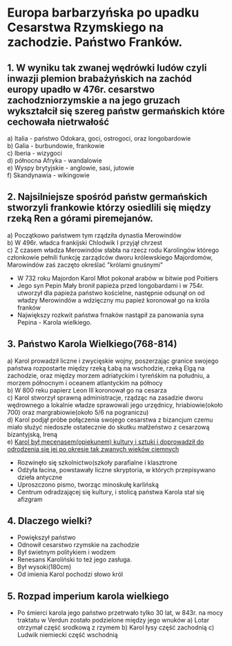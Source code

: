 # Europa barbarzyńska po upadku Cesarstwa Rzymskiego na zachodzie. Państwo Franków.
## 1. W wyniku tak zwanej wędrówki ludów czyli inwazji plemion brabażyńskich na zachód europy upadło w 476r. cesarstwo zachodzniorzymskie a na jego gruzach wykształcił się szereg państw germańskich które cechowała nietrwałość
a) Italia - państwo Odokara, goci, ostrogoci, oraz longobardowie  
b) Galia - burbundowie, frankowie  
c) Iberia - wizygoci  
d) północna Afryka - wandalowie  
e) Wyspy brytyjskie - anglowie, sasi, jutowie  
f) Skandynawia - wikingowie  
## 2. Najsilniejsze spośród państw germańskich stworzyli frankowie którzy osiedlili się między rzeką Ren a górami piremejanów.
a) Początkowo państwem tym rządziła dynastia Merowindów   
b) W 496r. władca frankijski Chlodwik I przyjął chrzest  
c) Z czasem władza Merowindów słabła na rzecz rodu Karolingów którego członkowie pełnili funkcję zarządców dworu królewskiego Majordomów, Marowindów zaś zaczęto określać "królami gnuśnymi"  
- W 732 roku Majordon Karol Młot pokonał arabów w bitwie pod Poitiers  
- Jego syn Pepin Mały bronił papieża przed longobardami i w 754r. utworzył dla papieża państwo kościelne, następnie odsunął on od władzy Merowindów a wdzięczny mu papież koronował go na króla franków  
- Największy rozkwit państwa frnaków nastąpił za panowania syna Pepina - Karola wielkiego.  
## 3. Państwo Karola Wielkiego(768-814)  
a) Karol prowadził liczne i zwycięskie wojny, poszerzając granice swojego państwa rozpostarte między rzeką Łabą na wschodzie, rzeką Elgą na zachodzie, oraz między morzem adriatyckim i tyreńśkim na południu, a morzem północnym i oceanem atlantyckim na północy  
b) W 800 reku papierz Leon III koronował go na cesarza  
c) Karol stworzył sprawną administracje, rządząc na zasadzie dworu wędrownego a lokalnie władze sprawowali jego urzędnicy, hriabiowie(około 700) oraz margrabiowie(około 5/6 na pograniczu)  
d) Karol podjął próbe połączenia swojego cesarstwa z bizancjum czemu miało służyć niedoszłe ostatecznie do skutku małżeństwo z cesarzową bizantyjską, Ireną  
e) [Karol był mecenasem(opiekunem) kultury i sztuki i doprowadził do odrodzenia się jej po okresie tak zwanych wieków ciemnych](https://64.media.tumblr.com/tumblr_lkdeee4gtd1qd4jgjo1_500.jpg)  
- Rozwinęło się szkolnictwo(szkoły parafialne i klasztrone  
- Odżyła łacina, powstawały liczne skryptoria, w których przepisywano dzieła antyczne  
- Uproszczono pismo, tworząc minoskułę karlińską  
- Centrum odradzającej się kultury, i stolicą państwa Karola stał się afizgram  
## 4. Dlaczego wielki?  
- Powiększył państwo
- Odnowił cesarstwo rzymskie na zachodzie
- Był świetnym politykiem i wodzem
- Renesans Karoliński to też jego zasługa.
- Był wysoki(180cm)
- Od imienia Karol pochodzi słowo król
## 5. Rozpad imperium karola wielkiego 
- Po śmierci karola jego państwo przetrwało tylko 30 lat, w 843r. na mocy traktatu w Verdun zostało podzielone między jego wnuków
a) Lotar otrzymał część srodkową z rzymem
b) Karol łysy część zachodnią
c) Ludwik niemiecki część wschodnią
